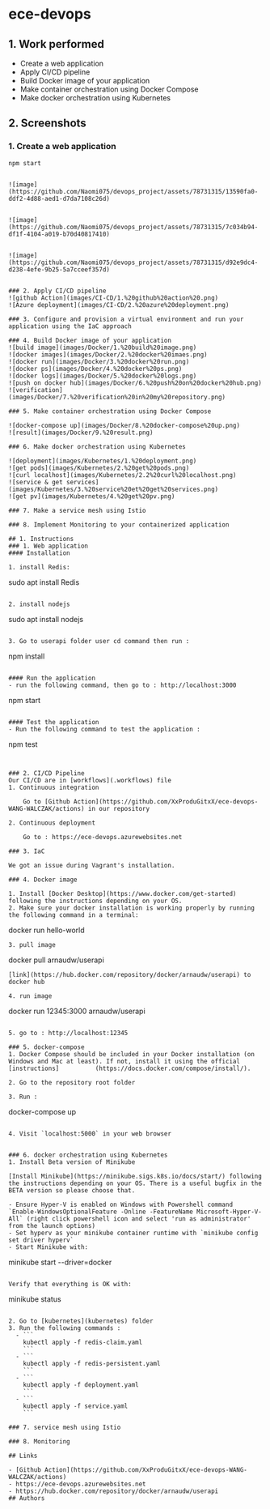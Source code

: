  # ece-devops
## 1. Work performed

- Create a web application
- Apply CI/CD pipeline
- Build Docker image of your application
- Make container orchestration using Docker Compose
- Make docker orchestration using Kubernetes

## 2. Screenshots

### 1. Create a web application
```
npm start


![image](https://github.com/Naomi075/devops_project/assets/78731315/13590fa0-ddf2-4d88-aed1-d7da7108c26d)


![image](https://github.com/Naomi075/devops_project/assets/78731315/7c034b94-df1f-4104-a019-b70d40817410)


![image](https://github.com/Naomi075/devops_project/assets/78731315/d92e9dc4-d238-4efe-9b25-5a7cceef357d)


### 2. Apply CI/CD pipeline
![github Action](images/CI-CD/1.%20github%20action%20.png)
![Azure deployment](images/CI-CD/2.%20azure%20deployment.png)

### 3. Configure and provision a virtual environment and run your application using the IaC approach

### 4. Build Docker image of your application
![build image](images/Docker/1.%20build%20image.png)
![docker images](images/Docker/2.%20docker%20imaes.png)
![docker run](images/Docker/3.%20docker%20run.png)
![docker ps](images/Docker/4.%20docker%20ps.png)
![docker logs](images/Docker/5.%20docker%20logs.png)
![push on docker hub](images/Docker/6.%20push%20on%20docker%20hub.png)
![verification](images/Docker/7.%20verification%20in%20my%20repository.png)

### 5. Make container orchestration using Docker Compose

![docker-compose up](images/Docker/8.%20docker-compose%20up.png)
![result](images/Docker/9.%20result.png)

### 6. Make docker orchestration using Kubernetes

![deployment](images/Kubernetes/1.%20deployment.png)
![get pods](images/Kubernetes/2.%20get%20pods.png)
![curl localhost](images/Kubernetes/2.2%20curl%20localhost.png)
![service & get services](images/Kubernetes/3.%20service%20et%20get%20services.png)
![get pv](images/Kubernetes/4.%20get%20pv.png)

### 7. Make a service mesh using Istio

### 8. Implement Monitoring to your containerized application

## 1. Instructions
### 1. Web application
#### Installation

1. install Redis:
```
sudo apt install Redis
```

2. install nodejs
```
sudo apt install nodejs
```

3. Go to userapi folder user cd command then run :
```
npm install
```

#### Run the application
- run the following command, then go to : http://localhost:3000
```
npm start
```

#### Test the application
- Run the following command to test the application :
```
npm test
```
  

### 2. CI/CD Pipeline
Our CI/CD are in [workflows](.workflows) file
1. Continuous integration

    Go to [Github Action](https://github.com/XxProduGitxX/ece-devops-WANG-WALCZAK/actions) in our repository

2. Continuous deployment

    Go to : https://ece-devops.azurewebsites.net

### 3. IaC

We got an issue during Vagrant's installation.

### 4. Docker image

1. Install [Docker Desktop](https://www.docker.com/get-started) following the instructions depending on your OS.
2. Make sure your docker installation is working properly by running the following command in a terminal:
   ```
   docker run hello-world
   ```
3. pull image
   ```
   docker pull arnaudw/userapi
   ```
   [link](https://hub.docker.com/repository/docker/arnaudw/userapi) to docker hub

4. run image
  ```
  docker run 12345:3000 arnaudw/userapi
  ```
  
5. go to : http://localhost:12345

### 5. docker-compose
1. Docker Compose should be included in your Docker installation (on Windows and Mac at least). If not, install it using the official [instructions]          (https://docs.docker.com/compose/install/).

2. Go to the repository root folder

3. Run :
  ```
  docker-compose up
  ```
  
4. Visit `localhost:5000` in your web browser


### 6. docker orchestration using Kubernetes
1. Install Beta version of Minikube

[Install Minikube](https://minikube.sigs.k8s.io/docs/start/) following the instructions depending on your OS. There is a useful bugfix in the BETA version so please choose that.

- Ensure Hyper-V is enabled on Windows with Powershell command `Enable-WindowsOptionalFeature -Online -FeatureName Microsoft-Hyper-V-All` (right click powershell icon and select 'run as administrator' from the launch options)
- Set hyperv as your minikube container runtime with `minikube config set driver hyperv`
- Start Minikube with:
```
minikube start --driver=docker
```

Verify that everything is OK with:
```
minikube status
```

2. Go to [kubernetes](kubernetes) folder
3. Run the following commands :
  - ```
    kubectl apply -f redis-claim.yaml
    ```
  - ```
    kubectl apply -f redis-persistent.yaml
    ```
  - ```
    kubectl apply -f deployment.yaml
    ```
  - ```
    kubectl apply -f service.yaml
    ```
    
### 7. service mesh using Istio

### 8. Monitoring

## Links 

- [Github Action](https://github.com/XxProduGitxX/ece-devops-WANG-WALCZAK/actions)  
- https://ece-devops.azurewebsites.net  
- https://hub.docker.com/repository/docker/arnaudw/userapi  
## Authors

